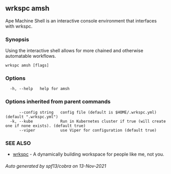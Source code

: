 ## wrkspc amsh

Ape Machine Shell is an interactive console environment that interfaces with wrkspc.

### Synopsis


Using the interactive shell allows for more chained and otherwise automatable workflows.


```
wrkspc amsh [flags]
```

### Options

```
  -h, --help   help for amsh
```

### Options inherited from parent commands

```
      --config string   config file (default is $HOME/.wrkspc.yml) (default ".wrkspc.yml")
  -k, --kube            Run in Kubernetes cluster if true (will create one if none exists). (default true)
      --viper           use Viper for configuration (default true)
```

### SEE ALSO

* [wrkspc](wrkspc.md)	 - A dynamically building workspace for people like me, not you.

###### Auto generated by spf13/cobra on 13-Nov-2021
